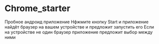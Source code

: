 # Chrome_starter
Пробное андроид приложение 
Нфжмите кнопку Start и приложение найдёт браузер на вашем устройстве и предложит запустить его
Если на устройстве не один браузер приложение предложит выбор между ними
